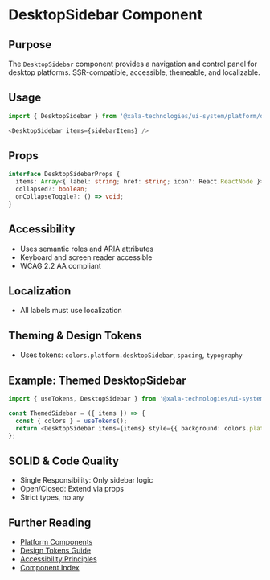 # DesktopSidebar Component

## Purpose
The `DesktopSidebar` component provides a navigation and control panel for desktop platforms. SSR-compatible, accessible, themeable, and localizable.

## Usage
```typescript
import { DesktopSidebar } from '@xala-technologies/ui-system/platform/desktop';

<DesktopSidebar items={sidebarItems} />
```

## Props
```typescript
interface DesktopSidebarProps {
  items: Array<{ label: string; href: string; icon?: React.ReactNode }>;
  collapsed?: boolean;
  onCollapseToggle?: () => void;
}
```

## Accessibility
- Uses semantic roles and ARIA attributes
- Keyboard and screen reader accessible
- WCAG 2.2 AA compliant

## Localization
- All labels must use localization

## Theming & Design Tokens
- Uses tokens: `colors.platform.desktopSidebar`, `spacing`, `typography`

## Example: Themed DesktopSidebar
```typescript
import { useTokens, DesktopSidebar } from '@xala-technologies/ui-system/platform/desktop';

const ThemedSidebar = ({ items }) => {
  const { colors } = useTokens();
  return <DesktopSidebar items={items} style={{ background: colors.platform.desktopSidebar }} />;
};
```

## SOLID & Code Quality
- Single Responsibility: Only sidebar logic
- Open/Closed: Extend via props
- Strict types, no `any`

## Further Reading
- [Platform Components](./platform.md)
- [Design Tokens Guide](../design-tokens.md)
- [Accessibility Principles](../architecture.md)
- [Component Index](./README.md)

